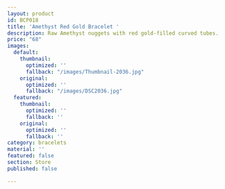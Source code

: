 ```yaml
---
layout: product
id: BCP018
title: 'Amethyst Red Gold Bracelet '
description: Raw Amethyst nuggets with red gold-filled curved tubes.
price: "68"
images:
  default:
    thumbnail:
      optimized: ''
      fallback: "/images/Thumbnail-2036.jpg"
    original:
      optimized: ''
      fallback: "/images/DSC2036.jpg"
  featured:
    thumbnail:
      optimized: ''
      fallback: ''
    original:
      optimized: ''
      fallback: ''
category: bracelets
material: ''
featured: false
section: Store
published: false

---
```

